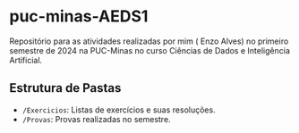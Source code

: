 # puc-minas-AEDS1
Repositório para as atividades realizadas por mim ( Enzo Alves) no primeiro semestre de 2024 na PUC-Minas no curso Ciências de Dados e Inteligência Artificial.

## Estrutura de Pastas
- `/Exercicios`: Listas de exercícios e suas resoluções.
- `/Provas`: Provas realizadas no semestre.
